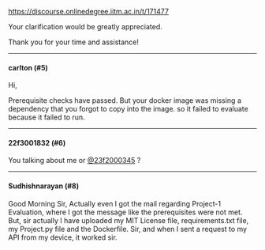 https://discourse.onlinedegree.iitm.ac.in/t/171477

Your clarification would be greatly appreciated.</p>
<p>Thank you for your time and assistance!</p><hr>

<h4>carlton (#5)</h4>
<p>Hi,</p>
<p>Prerequisite checks have passed. But your docker image was missing a dependency that you forgot to copy into the image. so it failed to evaluate because it failed to run.</p><hr>

<h4>22f3001832 (#6)</h4>
<p>You talking about me or <a class="mention" href="/u/23f2000345">@23f2000345</a> ?</p><hr>

<h4>Sudhishnarayan (#8)</h4>
<p>Good Morning Sir, Actually even I got the mail regarding Project-1 Evaluation, where I got the message like the prerequisites were not met. But, sir actually I have uploaded my MIT License file, requirements.txt file, my Project.py file and the Dockerfile. Sir, and when I sent a request to my API from my device, it worked sir.